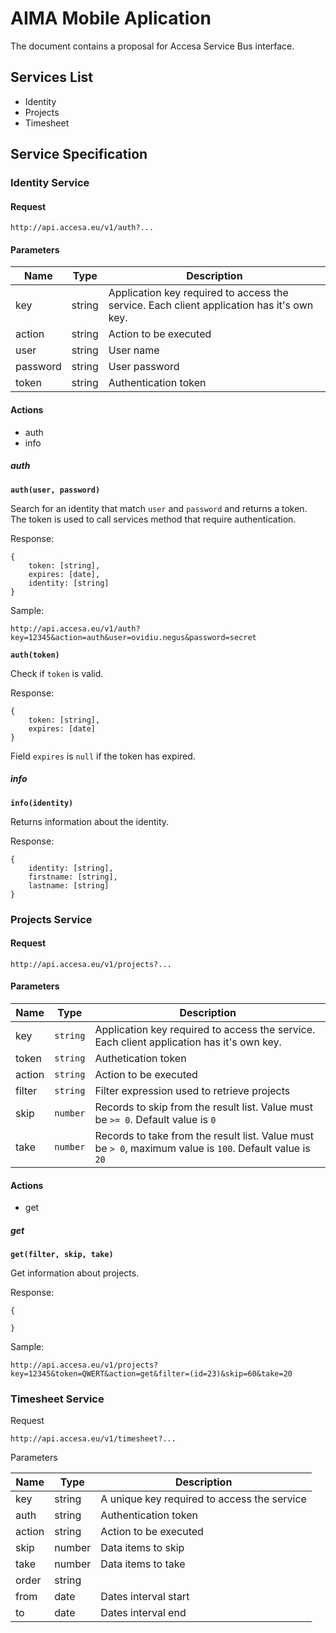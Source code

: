 # AIMA Mobile Aplication

The document contains a proposal for Accesa Service Bus interface.


## Services List

- Identity
- Projects
- Timesheet


## Service Specification

### Identity Service

#### Request

`http://api.accesa.eu/v1/auth?...`

#### Parameters

| Name | Type | Description |
| ----- | ----- | ----- |
| key  | string | Application key required to access the service. Each client application has it's own key. |
| action | string | Action to be executed |
| user | string | User name |
| password | string | User password |
| token | string | Authentication token |

#### Actions

- auth
- info

##### auth

**`auth(user, password)`**

Search for an identity that match `user` and `password` and returns a token. The token is used to call services method that require authentication.

Response:

```
{
	token: [string],
	expires: [date],
	identity: [string]
}
```

Sample:

`http://api.accesa.eu/v1/auth?key=12345&action=auth&user=ovidiu.negus&password=secret`

**`auth(token)`**

Check if `token` is valid.

Response:

```
{
	token: [string],
	expires: [date]
}
```

Field `expires` is `null` if the token has expired.


##### info

**`info(identity)`**

Returns information about the identity.

Response:

```
{
	identity: [string],
	firstname: [string],
	lastname: [string]
}
```


### Projects Service

#### Request

`http://api.accesa.eu/v1/projects?...`

#### Parameters

| Name | Type | Description |
| ----- | ----- | ----- |
| key  | `string` | Application key required to access the service. Each client application has it's own key. |
| token | `string` | Authetication token |
| action | `string` | Action to be executed |
| filter | `string` | Filter expression used to retrieve projects |
| skip | `number` | Records to skip from the result list. Value must be `>= 0`. Default value is `0` |
| take | `number` | Records to take from the result list. Value must be `> 0`, maximum value is `100`. Default value is `20` |


#### Actions

- get

##### get

**`get(filter, skip, take)`**

Get information about projects.

Response:

```
{
	
}
```

Sample:

`http://api.accesa.eu/v1/projects?key=12345&token=QWERT&action=get&filter=(id=23)&skip=60&take=20`


### Timesheet Service

Request

`http://api.accesa.eu/v1/timesheet?...`

Parameters

| Name | Type | Description |
| ----- | ----- | ----- |
| key  | string | A unique key required to access the service |
| auth | string | Authentication token |
| action | string | Action to be executed |
| skip | number | Data items to skip |
| take | number | Data items to take |
| order | string | |
| from | date | Dates interval start |
| to | date | Dates interval end |


